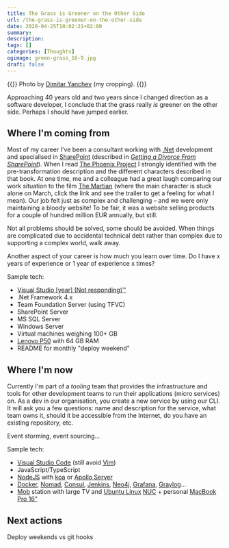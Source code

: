 ```yaml
---
title: The Grass is Greener on the Other Side
url: /the-grass-is-greener-on-the-other-side
date: 2020-04-25T10:02:21+02:00
summary: 
description: 
tags: []
categories: [Thoughts]
ogimage: green-grass_16-9.jpg
draft: false
---
```


{{<post-image image="green-grass_16-9.jpg" alt="Green field from above">}}
Photo by <a href="https://unsplash.com/@yanchev?utm_source=unsplash&utm_medium=referral&utm_content=creditCopyText">
Dimitar Yanchev</a> (my cropping).
{{</post-image>}}

Approaching 40 years old and two years since I changed direction as a software developer, I conclude that the grass really _is_ greener on the other side. Perhaps I should have jumped earlier.

## Where I'm coming from

Most of my career I've been a consultant working with [.Net][3] development and specialised in [SharePoint][4] (described in [_Getting a Divorce From SharePoint_][5]). When I read [The Phoenix Project][2] I strongly identified with the pre-transformation description and the different characters described in that book. At one time, me and a colleague had a great laugh comparing our work situation to the film [The Martian][1] (where the main character is stuck alone on March, click the link and see the trailer to get a feeling for what I mean). Our job felt just as complex and challenging – and we were only maintaining a bloody website! To be fair, it was a website selling products for a couple of hundred million EUR annually, but still.

Not all problems should be solved, some should be avoided. When things are complicated due to accidental technical debt rather than complex due to supporting a complex world, walk away. 

Another aspect of your career is how much you learn over time. Do I have x years of experience or 1 year of experience x times?

Sample tech:
* [Visual Studio [year] (Not responding)™][20]
* .Net Framework 4.x
* Team Foundation Server (using TFVC)
* SharePoint Server
* MS SQL Server
* Windows Server
* Virtual machines weighing 100+ GB
* [Lenovo P50][6] with 64 GB RAM
* README for monthly "deploy weekend"


## Where I'm now

Currently I'm part of a _tooling_ team that provides the infrastructure and tools for other development teams to run their applications (micro services) on. As a dev in our organisation, you create a new service by using our CLI. It will ask you a few questions: name and description for the service, what team owns it, should it be accessible from the Internet, do you have an existing repository, etc. 

Event storming, event sourcing...

Sample tech:
* [Visual Studio Code][19] (still avoid [Vim][18])
* JavaScript/TypeScript
* [NodeJS][13] with [koa][14] or [Apollo Server][15]
* [Docker][10], [Nomad][11], [Consul][12], [Jenkins][9], [Neo4j][16], [Grafana][8], [Graylog][7]...
* [Mob][21] station with large TV and [Ubuntu Linux][23] [NUC][22] + personal [MacBook Pro 16"][17]

## Next actions

Deploy weekends vs git hooks

[1]: https://www.imdb.com/title/tt3659388/
[2]: https://itrevolution.com/book/the-phoenix-project/
[3]: https://dot.net
[4]: https://www.microsoft.com/en-gb/microsoft-365/sharepoint/collaboration
[5]: /getting-a-divorce-from-sharepoint/
[6]: https://www.lenovo.com/us/en/laptops/thinkpad/thinkpad-p/ThinkPad-P50/p/22TP2WPWP50
[7]: https://www.graylog.org/
[8]: https://grafana.com/
[9]: https://www.jenkins.io/
[10]: https://www.docker.com/
[11]: https://www.nomadproject.io
[12]: https://www.consul.io/
[13]: https://nodejs.org/en/
[14]: https://koajs.com/
[15]: https://www.apollographql.com/
[16]: https://neo4j.com/
[17]: /settings-for-new-macbook-pro/
[18]: https://www.vim.org/
[19]: https://code.visualstudio.com/
[20]: https://visualstudio.microsoft.com/vs/
[21]: https://visualstudio.microsoft.com/vs/
[22]: https://en.wikipedia.org/wiki/Next_Unit_of_Computing
[23]: https://ubuntu.com/